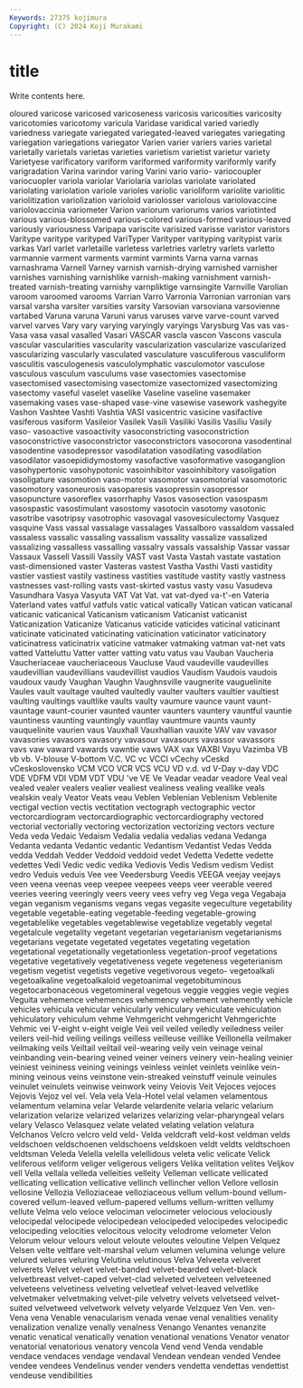```yaml
---
Keywords: 27375 kojimura
Copyright: (C) 2024 Koji Murakami
---
```


# title

Write contents here.



oloured varicose varicosed varicoseness varicosis varicosities varicosity varicotomies varicotomy
varicula Varidase varidical varied variedly variedness variegate variegated variegated-leaved variegates
variegating variegation variegations variegator Varien varier variers varies varietal varietally
varietals varietas varieties varietism varietist varietur variety Varietyese varificatory variform
variformed variformity variformly varify varigradation Varina varindor varing Varini vario
vario- variocoupler variocuopler variola variolar Variolaria variolas variolate variolated variolating
variolation variole varioles variolic varioliform variolite variolitic variolitization variolization varioloid
variolosser variolous variolovaccine variolovaccinia variometer Varion variorum variorums varios variotinted
various various-blossomed various-colored various-formed various-leaved variously variousness Varipapa variscite varisized
varisse varistor varistors Varitype varitype varityped VariTyper Varityper varityping varitypist
varix varkas Varl varlet varletaille varletess varletries varletry varlets varletto
varmannie varment varments varmint varmints Varna varna varnas varnashrama Varnell
Varney varnish varnish-drying varnished varnisher varnishes varnishing varnishlike varnish-making varnishment
varnish-treated varnish-treating varnishy varnpliktige varnsingite Varnville Varolian varoom varoomed varooms
Varrian Varro Varronia Varronian varronian vars varsal varsha varsiter varsities
varsity Varsovian varsoviana varsovienne vartabed Varuna varuna Varuni varus varuses
varve varve-count varved varvel varves Vary vary varying varyingly varyings
Varysburg Vas vas vas- Vasa vasa vasal vasalled Vasari VASCAR
vascla vascon Vascons vascula vascular vascularities vascularity vascularization vascularize vascularized
vascularizing vascularly vasculated vasculature vasculiferous vasculiform vasculitis vasculogenesis vasculolymphatic vasculomotor
vasculose vasculous vasculum vasculums vase vasectomies vasectomise vasectomised vasectomising vasectomize
vasectomized vasectomizing vasectomy vaseful vaselet vaselike Vaseline vaseline vasemaker vasemaking
vases vase-shaped vase-vine vasewise vasework vashegyite Vashon Vashtee Vashti Vashtia
VASI vasicentric vasicine vasifactive vasiferous vasiform Vasileior Vasilek Vasili Vasiliki
Vasilis Vasiliu Vasily vaso- vasoactive vasoactivity vasoconstricting vasoconstriction vasoconstrictive vasoconstrictor
vasoconstrictors vasocorona vasodentinal vasodentine vasodepressor vasodilatation vasodilating vasodilation vasodilator vasoepididymostomy
vasofactive vasoformative vasoganglion vasohypertonic vasohypotonic vasoinhibitor vasoinhibitory vasoligation vasoligature vasomotion
vaso-motor vasomotor vasomotorial vasomotoric vasomotory vasoneurosis vasoparesis vasopressin vasopressor vasopuncture
vasoreflex vasorrhaphy Vasos vasosection vasospasm vasospastic vasostimulant vasostomy vasotocin vasotomy
vasotonic vasotribe vasotripsy vasotrophic vasovagal vasovesiculectomy Vasquez vasquine Vass vassal
vassalage vassalages Vassalboro vassaldom vassaled vassaless vassalic vassaling vassalism vassality
vassalize vassalized vassalizing vassalless vassalling vassalry vassals vassalship Vassar vassar
Vassaux Vassell Vassili Vassily VAST vast Vasta Vastah vastate vastation
vast-dimensioned vaster Vasteras vastest Vastha Vasthi Vasti vastidity vastier vastiest
vastily vastiness vastities vastitude vastity vastly vastness vastnesses vast-rolling vasts
vast-skirted vastus vasty vasu Vasudeva Vasundhara Vasya Vasyuta VAT Vat
Vat. vat vat-dyed va-t'-en Vateria Vaterland vates vatful vatfuls vatic
vatical vatically Vatican vatican vaticanal vaticanic vaticanical Vaticanism vaticanism Vaticanist
vaticanist Vaticanization Vaticanize Vaticanus vaticide vaticides vaticinal vaticinant vaticinate vaticinated
vaticinating vaticination vaticinator vaticinatory vaticinatress vaticinatrix vaticine vatmaker vatmaking vatman
vat-net vats vatted Vatteluttu Vatter vatter vatting vatu vatus vau
Vauban Vaucheria Vaucheriaceae vaucheriaceous Vaucluse Vaud vaudeville vaudevilles vaudevillian vaudevillians
vaudevillist vaudios Vaudism Vaudois vaudois vaudoux vaudy Vaughan Vaughn Vaughnsville
vaugnerite vauguelinite Vaules vault vaultage vaulted vaultedly vaulter vaulters vaultier
vaultiest vaulting vaultings vaultlike vaults vaulty vaumure vaunce vaunt vaunt-
vauntage vaunt-courier vaunted vaunter vaunters vauntery vauntful vauntie vauntiness vaunting
vauntingly vauntlay vauntmure vaunts vaunty vauquelinite vaurien vaus Vauxhall Vauxhallian
vauxite VAV vav vavasor vavasories vavasors vavasory vavasour vavasours vavassor
vavassors vavs vaw vaward vawards vawntie vaws VAX vax VAXBI
Vayu Vazimba VB vb vb. V-blouse V-bottom V.C. VC vc
VCCI vCechy vCeskd vCeskoslovensko VCM VCO VCR VCS VCU VD
v.d. vd V-Day v-day VDC VDE VDFM VDI VDM VDT
VDU 've VE Ve Veadar veadar veadore Veal veal vealed
vealer vealers vealier vealiest vealiness vealing veallike veals vealskin vealy
Veator Veats veau Veblen Veblenian Veblenism Veblenite vectigal vection vectis
vectitation vectograph vectographic vector vectorcardiogram vectorcardiographic vectorcardiography vectored vectorial vectorially
vectoring vectorization vectorizing vectors vecture Veda veda Vedaic Vedaism Vedalia
vedalia vedalias vedana Vedanga Vedanta vedanta Vedantic vedantic Vedantism Vedantist
Vedas Vedda vedda Veddah Vedder Veddoid veddoid vedet Vedetta Vedette
vedette vedettes Vedi Vedic vedic vedika Vediovis Vedis Vedism vedism
Vedist vedro Veduis veduis Vee vee Veedersburg Veedis VEEGA veejay
veejays veen veena veenas veep veepee veepees veeps veer veerable
veered veeries veering veeringly veers veery vees vefry veg Vega
vega Vegabaja vegan veganism veganisms vegans vegas vegasite vegeculture vegetability
vegetable vegetable-eating vegetable-feeding vegetable-growing vegetablelike vegetables vegetablewise vegetablize vegetably vegetal
vegetalcule vegetality vegetant vegetarian vegetarianism vegetarianisms vegetarians vegetate vegetated vegetates
vegetating vegetation vegetational vegetationally vegetationless vegetation-proof vegetations vegetative vegetatively vegetativeness
vegete vegeteness vegeterianism vegetism vegetist vegetists vegetive vegetivorous vegeto- vegetoalkali
vegetoalkaline vegetoalkaloid vegetoanimal vegetobituminous vegetocarbonaceous vegetomineral vegetous veggie veggies vegie
vegies Veguita vehemence vehemences vehemency vehement vehemently vehicle vehicles vehicula
vehicular vehicularly vehiculary vehiculate vehiculation vehiculatory vehiculum vehme Vehmgericht vehmgericht
Vehmgerichte Vehmic vei V-eight v-eight veigle Veii veil veiled veiledly
veiledness veiler veilers veil-hid veiling veilings veilless veilleuse veillike Veillonella
veilmaker veilmaking veils Veiltail veiltail veil-wearing veily vein veinage veinal
veinbanding vein-bearing veined veiner veiners veinery vein-healing veinier veiniest veininess
veining veinings veinless veinlet veinlets veinlike vein-mining veinous veins veinstone
vein-streaked veinstuff veinule veinules veinulet veinulets veinwise veinwork veiny Veiovis
Veit Vejoces vejoces Vejovis Vejoz vel vel. Vela vela Vela-Hotel
velal velamen velamentous velamentum velamina velar Velarde velardenite velaria velaric
velarium velarization velarize velarized velarizes velarizing velar-pharyngeal velars velary Velasco
Velasquez velate velated velating velation velatura Velchanos Velcro velcro veld
veld- Velda veldcraft veld-kost veldman velds veldschoen veldschoenen veldschoens veldskoen
veldt veldts veldtschoen veldtsman Veleda Velella velella velellidous veleta velic
velicate Velick veliferous veliform veliger veligerous veligers Velika velitation velites
Veljkov vell Vella vellala velleda velleities velleity Velleman vellicate vellicated
vellicating vellication vellicative vellinch vellincher vellon Vellore vellosin vellosine Vellozia
Velloziaceae velloziaceous vellum vellum-bound vellum-covered vellum-leaved vellum-papered vellums vellum-written vellumy
vellute Velma velo veloce velociman velocimeter velocious velociously velocipedal velocipede
velocipedean velocipeded velocipedes velocipedic velocipeding velocities velocitous velocity velodrome velometer
Velon Velorum velour velours velout veloute veloutes veloutine Velpen Velquez
Velsen velte veltfare velt-marshal velum velumen velumina velunge velure velured
velures veluring Velutina velutinous Velva Velveeta velveret velverets Velvet velvet
velvet-banded velvet-bearded velvet-black velvetbreast velvet-caped velvet-clad velveted velveteen velveteened velveteens
velvetiness velveting velvetleaf velvet-leaved velvetlike velvetmaker velvetmaking velvet-pile velvetry velvets
velvetseed velvet-suited velvetweed velvetwork velvety velyarde Velzquez Ven Ven. ven-
Vena vena Venable venacularism venada venae venal venalities venality venalization
venalize venally venalness Venango Venantes venanzite venatic venatical venatically venation
venational venations Venator venator venatorial venatorious venatory vencola Vend vend
Venda vendable vendace vendaces vendage vendaval Vendean vendean vended Vendee
vendee vendees Vendelinus vender venders vendetta vendettas vendettist vendeuse vendibilities
